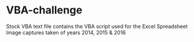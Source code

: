 # VBA-challenge

Stock VBA text file contains the VBA script used for the Excel Spreadsheet
Image captures taken of years 2014, 2015 & 2016
